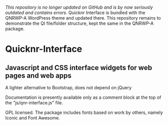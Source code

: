 *This repository is no longer updated on GitHub and is by now seriously outdated and contains errors.* Quicknr Interface is bundled with the QNRWP-A WordPress theme and updated there. This repository remains to demonstrate the QI file/folder structure, kept the same in the QNRWP-A package.

# Quicknr-Interface

Javascript and CSS interface widgets for web pages and web apps
-----------------

A lighter alternative to Bootstrap, does not depend on jQuery

Documentation is presently available only as a comment block at the top of the "js/qnr-interface.js" file.

GPL licensed. The package includes fonts based on work by others, namely Iconic and Font Awesome.

